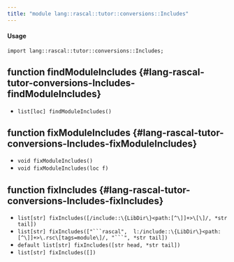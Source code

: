 ```yaml
---
title: "module lang::rascal::tutor::conversions::Includes"
---
```


#### Usage

`import lang::rascal::tutor::conversions::Includes;`


## function findModuleIncludes {#lang-rascal-tutor-conversions-Includes-findModuleIncludes}

* ``list[loc] findModuleIncludes()``

## function fixModuleIncludes {#lang-rascal-tutor-conversions-Includes-fixModuleIncludes}

* ``void fixModuleIncludes()``
* ``void fixModuleIncludes(loc f)``

## function fixIncludes {#lang-rascal-tutor-conversions-Includes-fixIncludes}

* ``list[str] fixIncludes([/include::\{LibDir\}<path:[^\]]+>\[\]/, *str tail])``
* ``list[str] fixIncludes(["```rascal",  l:/include::\{LibDir\}<path:[^\]]+>\.rsc\[tags=module\]/, "```", *str tail])``
* ``default list[str] fixIncludes([str head, *str tail])``
* ``list[str] fixIncludes([])``

